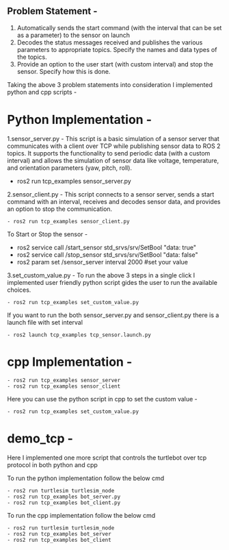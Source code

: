 ## Problem Statement -

1. Automatically sends the start command (with the interval that can be set as a parameter)
to the sensor on launch
2. Decodes the status messages received and publishes the various parameters to
appropriate topics. Specify the names and data types of the topics.
3. Provide an option to the user start (with custom interval) and stop the sensor. Specify
how this is done.

Taking the above 3 problem statements into consideration I implemented python and cpp scripts - 

 # Python Implementation - 

1.sensor_server.py - This script is a basic simulation of a sensor server that communicates with a client over TCP while publishing sensor data to ROS 2 topics. It supports the functionality to send periodic data (with a custom interval) and allows the simulation of sensor data like voltage, temperature, and orientation parameters (yaw, pitch, roll).

 - ros2 run tcp_examples sensor_server.py 

2.sensor_client.py - This script connects to a sensor server, sends a start command with an interval, receives and decodes sensor data, and provides an option to stop the communication.

    - ros2 run tcp_examples sensor_client.py
    
To Start or Stop the sensor -

   - ros2 service call /start_sensor std_srvs/srv/SetBool "data: true"
   - ros2 service call /stop_sensor std_srvs/srv/SetBool "data: false"
   - ros2 param set /sensor_server interval 2000 #set your value

3.set_custom_value.py - To run the above 3 steps in a single click I implemented user friendly python script gides the user to run the available choices.


    - ros2 run tcp_examples set_custom_value.py

If you want to run the both sensor_server.py and sensor_client.py there is a launch file with set interval

    - ros2 launch tcp_examples tcp_sensor.launch.py

# cpp Implementation -

    - ros2 run tcp_examples sensor_server
    - ros2 run tcp_examples sensor_client

Here you can use the python script in cpp to set the custom value -

    - ros2 run tcp_examples set_custom_value.py

 # demo_tcp - 

 Here I implemented one more script that controls the turtlebot over tcp protocol in both python and cpp

 To run the python implementation follow the below cmd

    - ros2 run turtlesim turtlesim_node 
    - ros2 run tcp_examples bot_server.py
    - ros2 run tcp_examples bot_client.py

To run the cpp implementation follow the below cmd

    - ros2 run turtlesim turtlesim_node 
    - ros2 run tcp_examples bot_server
    - ros2 run tcp_examples bot_client

